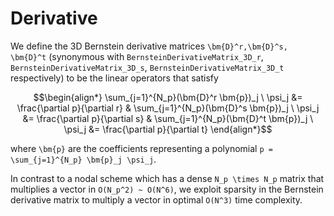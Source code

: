 # Derivative

We define the 3D Bernstein derivative matrices ``\bm{D}^r,\bm{D}^s, \bm{D}^t`` (synonymous with `BernsteinDerivativeMatrix_3D_r`, `BernsteinDerivativeMatrix_3D_s`, `BernsteinDerivativeMatrix_3D_t` respectively) to be the linear operators that satisfy

```math
\begin{align*}
\sum_{j=1}^{N_p}(\bm{D}^r \bm{p})_j \ \psi_j &= \frac{\partial p}{\partial r} & \sum_{j=1}^{N_p}(\bm{D}^s \bm{p})_j \ \psi_j &= \frac{\partial p}{\partial s} & \sum_{j=1}^{N_p}(\bm{D}^t \bm{p})_j \ \psi_j &= \frac{\partial p}{\partial t}
\end{align*}
```

where ``\bm{p}`` are the coefficients representing a polynomial ``p = \sum_{j=1}^{N_p} \bm{p}_j \psi_j``.

In contrast to a nodal scheme which has a dense ``N_p \times N_p`` matrix that multiplies a vector in ``O(N_p^2) ~ O(N^6)``, we exploit sparsity in the Bernstein derivative matrix to multiply a vector in optimal ``O(N^3)`` time complexity.